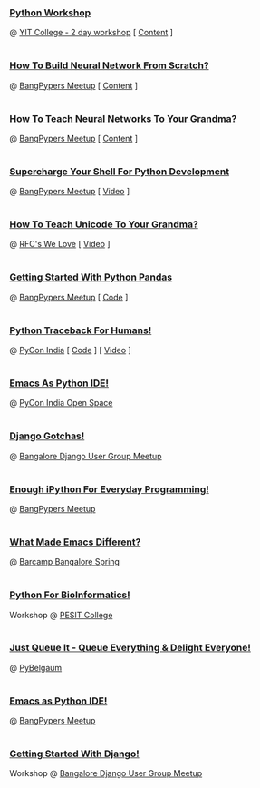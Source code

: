 <!--
.. title: Tech Talks
.. slug: talks
.. date: 2017-08-24 13:29:59 UTC
.. tags:
.. category: talks
.. link:
.. description: Talks given by chillar anand at various conferences
.. type: text
-->

### [Python Workshop](https://pythonexpress.in/workshop/260/)
@ [YIT College - 2 day workshop](http://www.yit.edu.in/) [ [Content](https://github.com/ChillarAnand/python-101) ]
<br />
<br />



### [How To Build Neural Network From Scratch?](https://github.com/ChillarAnand/neural-networks-101)
@ [BangPypers Meetup]() [ [Content](https://github.com/ChillarAnand/neural-networks-101) ]
<br />
<br />



### [How To Teach Neural Networks To Your Grandma?](https://chillaranand.github.io/neural-networks-101/)
@ [BangPypers Meetup]() [ [Content](https://github.com/ChillarAnand/neural-networks-101) ]
<br />
<br />



### [Supercharge Your Shell For Python Development](http://avilpage.com/2017/03/super-charge-your-shell-for-python-development.html)
@ [BangPypers Meetup](http://bangalore.python.org.in/blog/2017/02/18/feb-short-talks/) [ [Video](https://www.youtube.com/watch?v=nQVMljKldvo) ]
<br />
<br />



### [How To Teach Unicode To Your Grandma?](http://chillaranand.github.io/unicode/)
@ [RFC's We Love](https://github.com/rfcswelove/rfcs_we_love/issues/1) [ [Video](https://www.youtube.com/watch?v=nQVMljKldvo) ]
<br />
<br />


### [Getting Started With Python Pandas](http://chillaranand.github.io/pandas-101/)
@ [BangPypers Meetup]() [ [Code](https://github.com/ChillarAnand/pandas-101/tree/master/code) ]
<br />
<br />



### [Python Traceback For Humans!](http://chillaranand.github.io/py-trace/)
@ [PyCon India]() [ [Code](https://github.com/ChillarAnand/py-trace/tree/gh-pages/code) ] [ [Video](https://www.youtube.com/watch?v=EGhG8VEatBE) ]
<br />
<br />



### [Emacs As Python IDE!](http://chillaranand.github.io/emacs-py-ide/)
@ [PyCon India Open Space]()
<br />
<br />



### [Django Gotchas!](http://chillaranand.github.io/django-gotcha/)
@ [Bangalore Django User Group Meetup]()
<br />
<br />



### [Enough iPython For Everyday Programming!](http://chillaranand.github.io/everyday-ipython/)
@ [BangPypers Meetup]()
<br />
<br />



### [What Made Emacs Different?](http://chillaranand.github.io/emacs-different/)
@ [Barcamp Bangalore Spring]()
<br />
<br />



### [Python For BioInformatics!](http://chillaranand.github.io/py-bio/)
Workshop @ [PESIT College]()
<br />
<br />



### [Just Queue It - Queue Everything & Delight Everyone!](http://chillaranand.github.io/just-queue-it/)
@ [PyBelgaum]()
<br />
<br />



### [Emacs as Python IDE!](http://chillaranand.github.io/emacs-py-ide/)
@ [BangPypers Meetup]()
<br />
<br />



### [Getting Started With Django!](http://chillaranand.github.io/django-bookmarks/)
Workshop @ [Bangalore Django User Group Meetup]()
<br />
<br />
